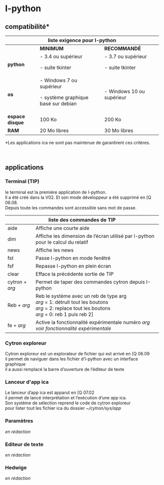 # I-python
## compatibilité*
<table>
    <thead>
        <tr>
            <th colspan="3">liste exigence pour I-python</th>
        </tr>
    </thead>
    <tbody>
        <tr>
            <td> </td>
            <td><b>MINIMUM</td>
            <td><b>RECOMMANDÉ</td>
        </tr>
        <tr>
            <td><b>python</td>
            <td>- 3.4 ou supérieur<p>- suite tkinter</td>
            <td>- 3.7 ou supérieur<p>- suite tkinter</td>
        </tr>
        <tr>
            <td><b>os</td>
            <td>- Windows 7 ou supérieur <p> - système graphique basé sur debian</td>
            <td>- Windows 10 ou supérieur</td>
        </tr>
        <tr>
            <td><b>espace disque</td>
            <td>100 Ko</td>
            <td>200 Ko</td>
        </tr>
        <tr>
            <td><b>RAM</td>
            <td>20 Mo libres</td>
            <td>30 Mo libres</td>
        </tr>
</table>

<p>
    *Les applications ica ne sont pas maintenue de garantirent ces critères.
</p><br>

## applications
### Terminal (TIP)

le terminal est la première application de I-python.<br>
Il a été créé dans la V02. Et son mode développeur a été supprimé en [Q 06.08.<br>
Depuis toute les commandes sont accessible sans mot de passe.<br>

<table>
    <thead>
        <tr>
            <th colspan="2">liste des commandes de TIP</th>
        </tr>
    </thead>
    <tbody>
        <tr>
            <td>aide</td>
            <td>Affiche une courte aide</td>
        </tr>
        <tr>
            <td>dim</td>
            <td>Affiche les dimension de l’écran utilisé par I-python pour le calcul du relatif</td>
        </tr>
        <tr>
            <td>news</td>
            <td>Affiche les news</td>
        </tr>
        <tr>
            <td>fst</td>
            <td>Passe I-python en mode fenêtré</td>
        </tr>
        <tr>
            <td>fsf</td>
            <td>Repasse I-python en plein écran</td>
        </tr>
        <tr>
            <td>clear</td>
            <td>Efface la précédente sortie de TIP</td>
        </tr>
        <tr>
            <td>cytron + <i>arg</i></td>
            <td>Permet de taper des commandes cytron depuis I-python</td>
        </tr>
        <tr>
            <td>Reb + <i>arg</i></td>
            <td>
                Reb le système avec un reb de type arg<br>
                <i>arg</i> = 1: détruit tout les boutons<br>
                <i>arg</i> = 2: replace tout les boutons<br>
                <i>arg</i> = 0: reb 1 puis reb 2]
            </td>
        </tr>
        <tr>
            <td>fe + <i>arg</i></td>
            <td>
                Active la fonctionnalité expérimentale numéro <i>arg</i><br>
                <i>voir fonctionnalité expérimentale</i>
            </td>
        </tr>
</table>

### Cytron exploreur

Cytron exploreur est un explorateur de fichier qui est arrivé en [Q 06.09<br>
il permet de naviguer dans les fichier d’I-python avec un interface graphique<br>
il a aussi remplacé la barre d’ouverture de l’éditeur de texte<br>

### Lanceur d'app ica

Le lanceur d’app ica est apparut en [Q 07.02<br>
il permet de lancé interprétation et l’exécution d’une app ica.<br>
Son système de sélection reprend le code de cytron exploreur<br>
pour lister tout les fichier ica du dossier <i> ~/cytron/sys/app </i>

### Paramètres

<i> en rédaction </i>

### Editeur de texte

<i> en rédaction </i>

### Hedwige

<i> en rédaction </i>